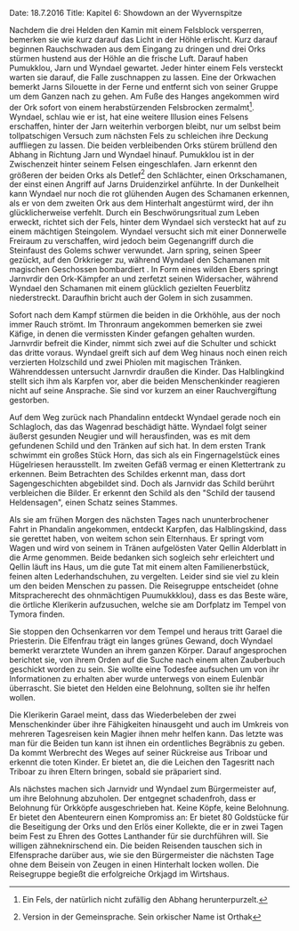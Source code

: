 Date: 18.7.2016
Title: Kapitel 6: Showdown an der Wyvernspitze

Nachdem die drei Helden den Kamin mit einem Felsblock versperren, bemerken sie
wie kurz darauf das Licht in der Höhle erlischt. Kurz darauf beginnen
Rauchschwaden aus dem Eingang zu dringen und drei Orks stürmen hustend aus der
Höhle an die frische Luft. Darauf haben Pumukklou, Jarn und Wyndael gewartet.
Jeder hinter einem Fels versteckt warten sie darauf, die Falle zuschnappen zu
lassen. Eine der Orkwachen bemerkt Jarns Silouette in der Ferne und entfernt
sich von seiner Gruppe um dem Ganzen nach zu gehen. Am Fuße des Hanges
angekommen wird der Ork sofort von einem herabstürzenden Felsbrocken
zermalmt[^fels]. Wyndael, schlau wie er ist, hat eine weitere Illusion eines
Felsens erschaffen, hinter der Jarn weiterhin verborgen bleibt, nur um selbst
beim tollpatschigen Versuch zum nächsten Fels zu schleichen ihre Deckung
auffliegen zu lassen. Die beiden verbleibenden Orks stürem brüllend den Abhang
in Richtung Jarn und Wyndael hinauf. Pumukklou ist in der Zwischenzeit hinter
seinem Felsen eingeschlafen. Jarn erkennt den größeren der beiden Orks als
Detlef[^ork] den Schlächter, einen Orkschamanen, der einst einen Angriff auf
Jarns Druidenzirkel anführte. In der Dunkelheit kann Wyndael nur noch die rot
glühenden Augen des Schamanen erkennen, als er von dem zweiten Ork aus dem
Hinterhalt angestürmt wird, der ihn glücklicherweise verfehlt. Durch ein
Beschwörungsritual zum Leben erweckt, richtet sich der Fels, hinter dem Wyndael
sich versteckt hat auf zu einem mächtigen Steingolem. Wyndael versucht sich mit
einer Donnerwelle Freiraum zu verschaffen, wird jedoch beim Gegenangriff durch
die Steinfaust des Golems schwer verwundet. Jarn spring, seinen Speer gezückt,
auf den Orkkrieger zu, während Wyndael den Schamanen mit magischen Geschossen
bombardiert . In Form eines wilden Ebers springt Jarnvrdir den Ork-Kämpfer an
und zerfetzt seinen Widersacher, während Wyndael den Schamanen mit einem
glücklich gezielten Feuerblitz niederstreckt. Daraufhin bricht auch der Golem in
sich zusammen.

Sofort nach dem Kampf stürmen die beiden in die Orkhöhle, aus der noch immer
Rauch strömt. Im Thronraum angekommen bemerken sie zwei Käfige, in denen die
vermissten Kinder gefangen gehalten wurden. Jarnvrdir befreit die Kinder, nimmt
sich zwei auf die Schulter und schickt das dritte voraus. Wyndael greift sich
auf dem Weg hinaus noch einen reich verzierten Holzschild und zwei Phiolen mit magischen Tränken. Währenddessen untersucht Jarnvrdir draußen die Kinder. Das Halblingkind stellt sich ihm als Karpfen vor, aber die beiden Menschenkinder reagieren nicht auf seine Ansprache. Sie sind vor kurzem an einer Rauchvergiftung gestorben.

Auf dem Weg zurück nach Phandalinn entdeckt Wyndael gerade noch ein Schlagloch,
das das Wagenrad beschädigt hätte. Wyndael folgt seiner äußerst gesunden Neugier
und will herausfinden, was es mit dem gefundenen Schild und den Tränken auf sich
hat. In dem ersten Trank schwimmt ein großes Stück Horn, das sich als ein
Fingernagelstück eines Hügelriesen herausstellt. Im zweiten Gefäß vermag er
einen Klettertrank zu erkennen. Beim Betrachten des Schildes erkennt man, dass
dort Sagengeschichten abgebildet sind. Doch als Jarnvidr das Schild berührt
verbleichen die Bilder. Er erkennt den Schild als den "Schild der tausend
Heldensagen", einen Schatz seines Stammes.

Als sie am frühen Morgen des nächsten Tages nach ununterbrochener Fahrt in Phandalin angekommen, entdeckt Karpfen, das Halblingskind, dass sie gerettet haben, von weitem schon sein Elternhaus. Er springt vom Wagen und wird von seinem in Tränen aufgelösten Vater Qellin Alderblatt in die Arme genommen. Beide
bedanken sich sogleich sehr erleichtert und Qellin läuft ins Haus, um die gute
Tat mit einem alten Familienerbstück, feinen alten Lederhandschuhen, zu vergelten.
Leider sind sie viel zu klein um den beiden Menschen zu passen. Die Reisegruppe
entscheidet (ohne Mitspracherecht des ohnmächtigen Puumukkklou), dass es das
Beste wäre, die örtliche Klerikerin aufzusuchen, welche sie am Dorfplatz im Tempel von Tymora finden.

Sie stoppen den Ochsenkarren vor dem Tempel und heraus tritt Garael die Priesterin. Die Elfenfrau trägt ein langes grünes Gewand, doch Wyndael bemerkt verarztete Wunden an ihrem ganzen Körper. Darauf angesprochen berichtet sie, von ihrem Orden auf die Suche nach einem alten Zauberbuch geschickt worden zu sein. Sie wollte eine Todesfee aufsuchen um von ihr Informationen zu erhalten aber wurde unterwegs von einem Eulenbär überrascht. Sie bietet den Helden eine Belohnung, sollten sie ihr helfen wollen.

Die Klerikerin Garael meint, dass das Wiederbeleben der zwei Menschenkinder über
ihre Fähigkeiten hinausgeht und auch im Umkreis von mehreren Tagesreisen kein
Magier ihnen mehr helfen kann. Das letzte was man für die Beiden tun kann ist
ihnen ein ordentliches Begräbnis zu geben. Da kommt Werbrecht des Weges auf
seiner Rückreise aus Triboar und erkennt die toten Kinder. Er bietet an, die die
Leichen den Tagesritt nach Triboar zu ihren Eltern bringen, sobald sie
präpariert sind.

Als nächstes machen sich Jarnvidr und Wyndael zum Bürgermeister auf, um ihre
Belohnung abzuholen. Der entgegnet schadenfroh, dass er Belohnung für Orkköpfe
ausgeschrieben hat. Keine Köpfe, keine Belohnung. Er bietet den Abenteurern einen Kompromiss an: Er bietet 80 Goldstücke für die Beseitigung der Orks und den Erlös einer Kollekte, die er in zwei Tagen beim Fest zu Ehren des Gottes Lanthander für sie durchführen will. Sie willigen zähneknirschend ein.
Die beiden Reisenden tauschen sich in Elfensprache darüber aus, wie
sie den Bürgermeister die nächsten Tage ohne dem Beisein von Zeugen in einen
Hinterhalt locken wollen. Die Reisegruppe begießt die erfolgreiche Orkjagd im
Wirtshaus.

[^fels]: Ein Fels, der natürlich nicht zufällig den Abhang herunterpurzelt.
[^ork]: Version in der Gemeinsprache. Sein orkischer Name ist Orthak
